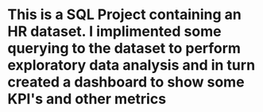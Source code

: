 # This is a SQL Project containing an HR dataset. I implimented some querying to the dataset to perform exploratory data analysis and in turn created a dashboard to show some KPI's and other metrics
